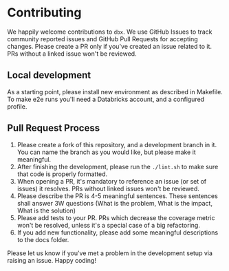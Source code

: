 # Contributing

We happily welcome contributions to `dbx`. 
We use GitHub Issues to track community reported issues and GitHub Pull Requests for accepting changes.
Please create a PR only if you've created an issue related to it. PRs without a linked issue won't be reviewed.

## Local development

As a starting point, please install new environment as described in Makefile.
To make e2e runs you'll need a Databricks account, and a configured profile.

## Pull Request Process

1. Please create a fork of this repository, and a development branch in it. You can name the branch as you would like, but please make it meaningful.
2. After finishing the development, please run the `./lint.sh` to make sure that code is properly formatted.
3. When opening a PR, it's mandatory to reference an issue (or set of issues) it resolves. PRs without linked issues won't be reviewed.
4. Please describe the PR is 4-5 meaningful sentences. These sentences shall answer 3W questions (What is the problem, What is the impact, What is the solution)
5. Please add tests to your PR. PRs which decrease the coverage metric won't be resolved, unless it's a special case of a big refactoring.
6. If you add new functionality, please add some meaningful descriptions to the docs folder.


Please let us know if you've met a problem in the development setup via raising an issue. Happy coding! 




